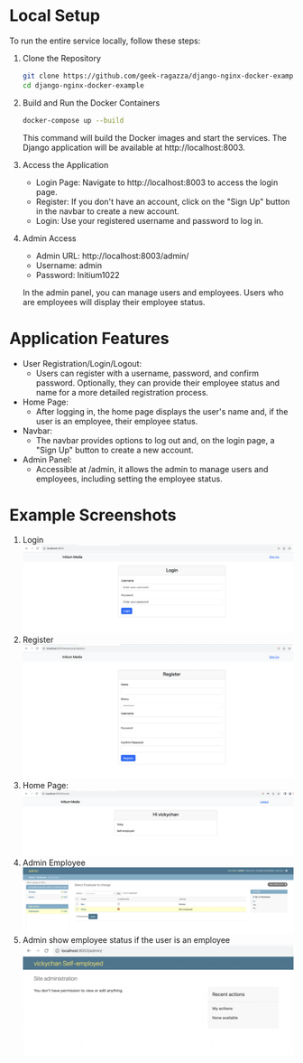 # Local Setup

To run the entire service locally, follow these steps:

1. Clone the Repository
    ```bash
    git clone https://github.com/geek-ragazza/django-nginx-docker-example.git
    cd django-nginx-docker-example
    ```

2. Build and Run the Docker Containers
    ```bash
    docker-compose up --build
    ```
    This command will build the Docker images and start the services. The Django application will be available at http://localhost:8003.

3. Access the Application
    - Login Page: Navigate to http://localhost:8003 to access the login page.
    - Register: If you don't have an account, click on the "Sign Up" button in the navbar to create a new account.
    - Login: Use your registered username and password to log in.


4. Admin Access
    - Admin URL: http://localhost:8003/admin/
    - Username: admin
    - Password: Initium1022

    In the admin panel, you can manage users and employees. Users who are employees will display their employee status.

# Application Features

- User Registration/Login/Logout: 
    - Users can register with a username, password, and confirm password. Optionally, they can provide their employee status and name for a more detailed registration process.
- Home Page: 
    - After logging in, the home page displays the user's name and, if the user is an employee, their employee status.
- Navbar: 
    - The navbar provides options to log out and, on the login page, a "Sign Up" button to create a new account.
- Admin Panel: 
    - Accessible at /admin, it allows the admin to manage users and employees, including setting the employee status.

# Example Screenshots
1. Login
    ![login-screenshot](example/login.png)
2. Register
    ![register-screenshot](example/register.png)
3. Home Page:
    ![login-screenshot](example/home-page-employee-status.png)
4. Admin Employee
    ![admin-employee](example/admin-employee.png)
5. Admin show employee status if the user is an employee
    ![admin-employee-status-screenshot](example/admin-employee-status.png)

